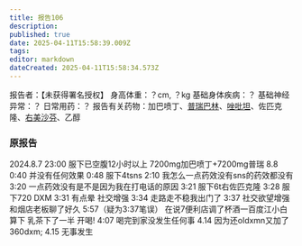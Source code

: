 ```yaml
---
title: 报告106
description: 
published: true
date: 2025-04-11T15:58:39.009Z
tags: 
editor: markdown
dateCreated: 2025-04-11T15:58:34.573Z
---
```


报告者：【未获得署名授权】
身高体重：？cm, ？kg
基础身体疾病：？
基础神经异常：？
日常用药：？
报告有关药物：加巴喷丁、[普瑞巴林](/PR80/)、[唑吡坦](/%E6%80%9D%E8%AF%BA%E6%80%9D/)、佐匹克隆、[右美沙芬](/DXM/)、乙醇

### 原报告
2024.8.7
23:00 服下已空腹12小时以上 7200mg加巴喷丁+7200mg普瑞
8.8 0:40 并没有任何效果
0:48 服下4tsns
2:10 我怎么一点药效没有sns的药效都没有
3:20 一点药效没有是不是因为我在打电话的原因
3:21 服下6t右佐匹克隆
3:28 服下720 DXM
3:31 有点晕 社交增强
3:34 走路走不稳我出门了
3:37 社交欲望增强和烟店老板聊了好久
5:57（疑为3:37笔误） 在说7便利店调了杯酒一百度江小白算下 乳茶下了一半 开喝!
4:07 喝完到家没发生任何事
4.14 因为还oldxmn又加了360dxm;
4.15 无事发生
